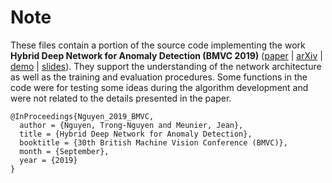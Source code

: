 # Note
These files contain a portion of the source code implementing the work **Hybrid Deep Network for Anomaly Detection (BMVC 2019)** ([paper](https://bmvc2019.org/wp-content/uploads/papers/0726-paper.pdf) | [arXiv](https://arxiv.org/pdf/1908.06347.pdf) | [demo](https://youtu.be/f5mN7tHUwHE) | [slides](https://youtu.be/NC97YvaOicU)). They support the understanding of the network architecture as well as the training and evaluation procedures. Some functions in the code were for testing some ideas during the algorithm development and were not related to the details presented in the paper.

```
@InProceedings{Nguyen_2019_BMVC,
  author = {Nguyen, Trong-Nguyen and Meunier, Jean},
  title = {Hybrid Deep Network for Anomaly Detection},
  booktitle = {30th British Machine Vision Conference (BMVC)},
  month = {September},
  year = {2019}
}
```
